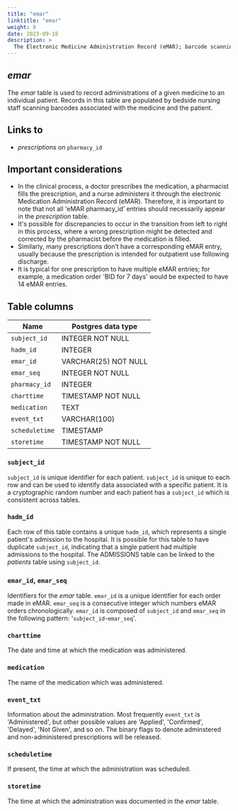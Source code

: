```yaml
---
title: "emar"
linktitle: "emar"
weight: 8
date: 2023-09-18
description: >
  The Electronic Medicine Administration Record (eMAR); barcode scanning of medications at the time of administration.
---
```


## *emar*

The *emar* table is used to record administrations of a given medicine to an individual patient.
Records in this table are populated by bedside nursing staff scanning barcodes associated with the medicine and the patient.

## Links to

* *prescriptions* on `pharmacy_id`

## Important considerations

* In the clinical process, a doctor prescribes the medication, a pharmacist fills the prescription, and a nurse administers it through the electronic Medication Administration Record (eMAR). Therefore, it is important to note that not all 'eMAR pharmacy_id’ entries should necessarily appear in the *prescription* table.
* It's possible for discrepancies to occur in the transition from left to right in this process, where a wrong prescription might be detected and corrected by the pharmacist before the medication is filled.
* Similarly, many prescriptions don’t have a corresponding eMAR entry, usually because the prescription is intended for outpatient use following discharge.
* It is typical for one prescription to have multiple eMAR entries; for example, a medication order 'BID for 7 days' would be expected to have 14 eMAR entries.

## Table columns

Name | Postgres data type
---- | ----
`subject_id` | INTEGER NOT NULL
`hadm_id` | INTEGER
`emar_id` | VARCHAR(25) NOT NULL
`emar_seq` | INTEGER NOT NULL
`pharmacy_id` | INTEGER
`charttime` | TIMESTAMP NOT NULL
`medication` | TEXT
`event_txt` | VARCHAR(100)
`scheduletime` | TIMESTAMP
`storetime` | TIMESTAMP NOT NULL

### `subject_id`

`subject_id` is unique identifier for each patient. `subject_id` is unique to each row and can be used to identify data associated with a specific patient. It is a cryptographic random number and each patient has a `subject_id` which is consistent across tables.

### `hadm_id`

Each row of this table contains a unique `hadm_id`, which represents a single patient's admission to the hospital. It is possible for this table to have duplicate `subject_id`, indicating that a single patient had multiple admissions to the hospital. The ADMISSIONS table can be linked to the *patients* table using `subject_id`.

### `emar_id`, `emar_seq`

Identifiers for the *emar* table. `emar_id` is a unique identifier for each order made in eMAR. `emar_seq` is a consecutive integer which numbers eMAR orders chronologically. `emar_id` is composed of `subject_id` and `emar_seq` in the following pattern: '`subject_id`-`emar_seq`'.

### `charttime`

The date and time at which the medication was administered.

### `medication`

The name of the medication which was administered.

### `event_txt`

Information about the administration. Most frequently `event_txt` is 'Administered', but other possible values are 'Applied', 'Confirmed', 'Delayed', 'Not Given', and so on. The  binary flags to denote adminstered and non-administered prescriptions will be released.
 

### `scheduletime`

If present, the time at which the administration was scheduled.

### `storetime`

The time at which the administration was documented in the *emar* table.
